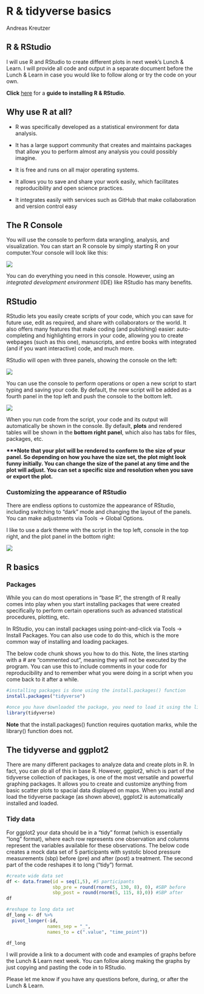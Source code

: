 # R & tidyverse basics
Andreas Kreutzer

## R & RStudio

I will use R and RStudio to create different plots in next week’s Lunch
& Learn. I will provide all code and output in a separate document
before the Lunch & Learn in case you would like to follow along or try
the code on your own.

**Click**
[here](https://rstudio-education.github.io/hopr/starting.html "How to install R & RStudio")
for a **guide to installing R & RStudio**.

## Why use R at all?

- R was specifically developed as a statistical environment for data
  analysis.

- It has a large support community that creates and maintains packages
  that allow you to perform almost any analysis you could possibly
  imagine.

- It is free and runs on all major operating systems.

- It allows you to save and share your work easily, which facilitates
  reproducibility and open science practices.

- It integrates easily with services such as GitHub that make
  collaboration and version control easy

## The R Console

You will use the console to perform data wrangling, analysis, and
visualization. You can start an R console by simply starting R on your
computer.Your console will look like this:

![](r_console.png)

You can do everything you need in this console. However, using an
*integrated development environment* (IDE) like RStudio has many
benefits.

## RStudio

RStudio lets you easily create scripts of your code, which you can save
for future use, edit as required, and share with collaborators or the
world. It also offers many features that make coding (and publishing)
easier: auto-completing and highlighting errors in your code, allowing
you to create webpages (such as this one), manuscripts, and entire books
with integrated (and if you want interactive) code, and much more.

RStudio will open with three panels, showing the console on the left:

![](r_studio_default.png)

You can use the console to perform operations or open a new script to
start typing and saving your code. By default, the new script will be
added as a fourth panel in the top left and push the console to the
bottom left.

![](r_studio_new_script.png)

When you run code from the script, your code and its output will
automatically be shown in the console. By default, **plots** and
rendered tables will be shown in the **bottom right** **panel**, which
also has tabs for files, packages, etc.

**\*\*\*Note that your plot will be rendered to conform to the size of
your panel. So depending on how you have the size set, the plot might
look funny initially. You can change the size of the panel at any time
and the plot will adjust. You can set a specific size and resolution
when you save or export the plot.**

### Customizing the appearance of RStudio

There are endless options to customize the appearance of RStudio,
including switching to “dark” mode and changing the layout of the
panels. You can make adjustments via Tools -\> Global Options.

I like to use a dark theme with the script in the top left, console in
the top right, and the plot panel in the bottom right:

![](r_studio_AK.png)

## R basics

### Packages

While you can do most operations in “base R”, the strength of R really
comes into play when you start installing packages that were created
specifically to perform certain operations such as advanced statistical
procedures, plotting, etc.

In RStudio, you can install packages using point-and-click via Tools -\>
Install Packages. You can also use code to do this, which is the more
common way of installing and loading packages.

The below code chunk shows you how to do this. Note, the lines starting
with a \# are “commented out”, meaning they will not be executed by the
program. You can use this to include comments in your code for
reproducibility and to remember what you were doing in a script when you
come back to it after a while.

``` r
#installing packages is done using the install.packages() function
install.packages("tidyverse")

#once you have downloaded the package, you need to load it using the library() function
library(tidyverse)
```

**Note** that the install.packages() function requires quotation marks,
while the library() function does not.

## The tidyverse and ggplot2

There are many different packages to analyze data and create plots in R.
In fact, you can do all of this in base R. However, ggplot2, which is
part of the tidyverse collection of packages, is one of the most
versatile and powerful graphing packages. It allows you to create and
customize anything from basic scatter plots to spacial data displayed on
maps. When you install and load the tidyverse package (as shown above),
ggplot2 is automatically installed and loaded.

### Tidy data

For ggplot2 your data should be in a “tidy” format (which is essentially
“long” format), where each row represents one observation and columns
represent the variables available for these observations. The below code
creates a mock data set of 5 participants with systolic blood pressure
measurements (sbp) before (pre) and after (post) a treatment. The second
part of the code reshapes it to long (“tidy”) format.

``` r
#create wide data set 
df <- data.frame(id = seq(1,5), #5 participants
                 sbp_pre = round(rnorm(5, 130, 8), 0), #SBP before
                 sbp_post = round(rnorm(5, 115, 8),0)) #SBP after
df

#reshape to long data set
df_long <- df %>% 
  pivot_longer(-id,
               names_sep = "_",
               names_to = c(".value", "time_point"))

df_long
```

I will provide a link to a document with code and examples of graphs
before the Lunch & Learn next week. You can follow along making the
graphs by just copying and pasting the code in to RStudio.

Please let me know if you have any questions before, during, or after
the Lunch & Learn.
